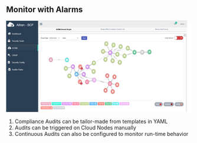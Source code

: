## Monitor with Alarms

![Audit Monitoring](./images/alarms.png)

1) Compliance Audits can be tailor-made from templates in YAML   
2) Audits can be triggered on Cloud Nodes manually   
3) Continuous Audits can also be configured to monitor run-time behavior

